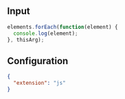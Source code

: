 
## Input
```javascript input
elements.forEach(function(element) {
  console.log(element);
}, thisArg);
```

## Configuration
```json configuration
{
  "extension": "js"
}
```
